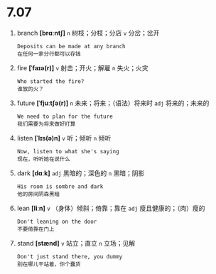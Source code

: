 # 7.07

1. branch **[brɑːntʃ]** `n` 树枝；分枝；分店 `v` 分岔；岔开

   ```
   Deposits can be made at any branch
   在任何一家分行都可以存钱
   ```

2. fire **[ˈfaɪə(r)]** `v` 射击；开火；解雇 `n` 失火；火灾

   ```
   Who started the fire?
   谁放的火？
   ```

3. future **[ˈfjuːtʃə(r)]** `n` 未来；将来；（语法）将来时 `adj` 将来的；未来的

   ```
   We need to plan for the future
   我们需要为将来做好打算
   ```

4. listen **[ˈlɪs(ə)n]** `v` 听；倾听 `n` 倾听

   ```
   Now, listen to what she's saying
   现在，听听她在说什么
   ```

5. dark **[dɑːk]** `adj` 黑暗的；深色的 `n` 黑暗；阴影

   ```
   His room is sombre and dark
   他的房间阴森黑暗
   ```

6. lean **[liːn]** `v` （身体）倾斜；倚靠；靠在 `adj` 瘦且健康的；（肉）瘦的

   ```
   Don't leaning on the door
   不要倚靠在门上
   ```

7. stand **[stænd]** `v` 站立；直立 `n` 立场；见解
   ```
   Don't just stand there, you dummy
   别在哪儿干站着，你个蠢货
   ```
